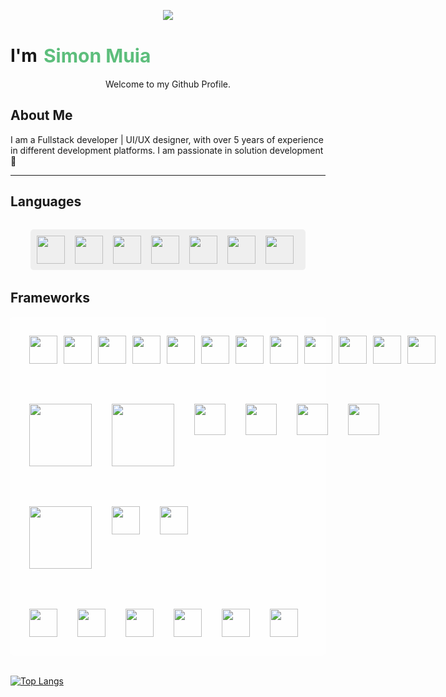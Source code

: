 <p align="center">
  <img src="https://capsule-render.vercel.app/api?text=Hey there 👋!&animation=fadeIn&type=waving&color=gradient&height=100"/>
</p>
<h1 align="center" style="display:flex;gap:10px;align-items:center">I'm <span style="color:#5DBE7C;font-size:30px;font-weight:bold;">Simon Muia</span></h1>

<p align="center">Welcome to my Github Profile.</p>

<h2>About Me</h2>

I am a Fullstack developer | UI/UX designer, with over 5 years of experience in different development platforms. I am passionate in solution development :100:
<div>

</div>
<hr/>

<h2>Languages</h2>

<div align="left" style="display:flex; gap:1rem;margin:2rem; background-color:#efefef; padding:10px; border-radius:5px;">

 <img src="https://cdn.jsdelivr.net/gh/devicons/devicon/icons/javascript/javascript-original.svg" width="45" />
<img src="https://cdn.jsdelivr.net/gh/devicons/devicon/icons/python/python-original-wordmark.svg" width="45" />
<img src="https://cdn.jsdelivr.net/gh/devicons/devicon/icons/php/php-original.svg" width="45"/>
<img src="https://cdn.jsdelivr.net/gh/devicons/devicon/icons/cplusplus/cplusplus-original.svg" width="45" />
<img src="https://cdn.jsdelivr.net/gh/devicons/devicon/icons/c/c-original.svg" width="45" />
<img src="https://cdn.jsdelivr.net/gh/devicons/devicon/icons/html5/html5-original.svg" width="45" />
<img src="https://cdn.jsdelivr.net/gh/devicons/devicon/icons/css3/css3-original.svg" width="45" />
</div>

<h2>Frameworks</h2>

<div align="left" style="display:grid; gap:4rem; margin-bottom:2rem;background-color:#fefefe; padding:30px; border-radius:5px;">
<div style="grid-row: 1; width:100%;display:flex;justify-content:space-between;gap:10px">
 <img src="https://cdn.jsdelivr.net/gh/devicons/devicon/icons/react/react-original-wordmark.svg" width="45"/>
 <img src="https://cdn.jsdelivr.net/gh/devicons/devicon/icons/flutter/flutter-original.svg" width="45" />
<img src="https://cdn.jsdelivr.net/gh/devicons/devicon/icons/flask/flask-original-wordmark.svg" width="45" />  
<img src="https://cdn.jsdelivr.net/gh/devicons/devicon/icons/angularjs/angularjs-original.svg" width="45" />
<img src="https://cdn.jsdelivr.net/gh/devicons/devicon/icons/nextjs/nextjs-original.svg" width="45" />
<img src="https://cdn.jsdelivr.net/gh/devicons/devicon/icons/express/express-original.svg" width="45" />
<img src="https://cdn.jsdelivr.net/gh/devicons/devicon/icons/codeigniter/codeigniter-plain-wordmark.svg" width="45" />
<img src="https://cdn.jsdelivr.net/gh/devicons/devicon/icons/laravel/laravel-plain-wordmark.svg" width="45" />
<img src="https://cdn.jsdelivr.net/gh/devicons/devicon/icons/django/django-plain-wordmark.svg" width="45" />
<img src="https://cdn.jsdelivr.net/gh/devicons/devicon/icons/laravel/laravel-plain-wordmark.svg" width="45" />
<img src="https://cdn.jsdelivr.net/gh/devicons/devicon/icons/wordpress/wordpress-original.svg" width="45" />
<img src="https://cdn.jsdelivr.net/gh/devicons/devicon/icons/webflow/webflow-original.svg" width="45" />

</div>
<div style="grid-row: 2; width:100%;display:flex;justify-content:flex-start;gap:2rem">
  <img src="https://cdn.jsdelivr.net/gh/devicons/devicon/icons/amazonwebservices/amazonwebservices-original-wordmark.svg" width="100" />
  <img src="https://cdn.jsdelivr.net/gh/devicons/devicon/icons/googlecloud/googlecloud-original-wordmark.svg" width="100" />
  <img src="https://cdn.jsdelivr.net/gh/devicons/devicon/icons/postgresql/postgresql-original-wordmark.svg" width="50" />
   <img src="https://cdn.jsdelivr.net/gh/devicons/devicon/icons/mongodb/mongodb-original-wordmark.svg" width="50" />
<img src="https://cdn.jsdelivr.net/gh/devicons/devicon/icons/mysql/mysql-original-wordmark.svg" width="50" />
<img src="https://cdn.jsdelivr.net/gh/devicons/devicon/icons/firebase/firebase-plain-wordmark.svg" width="50" />

</div>
<div style="grid-row: 3; width:100%;display:flex;justify-content:flex-start;gap:2rem">
<img src="https://cdn.jsdelivr.net/gh/devicons/devicon/icons/tailwindcss/tailwindcss-original-wordmark.svg" width="100" />
<img src="https://cdn.jsdelivr.net/gh/devicons/devicon/icons/bootstrap/bootstrap-original-wordmark.svg" width="45" />
<img src="https://cdn.jsdelivr.net/gh/devicons/devicon/icons/materialui/materialui-original.svg" width="45" />
</div>

<div style="grid-row: 4; width:100%;display:flex;justify-content:flex-start;gap:2rem">
<img src="https://cdn.jsdelivr.net/gh/devicons/devicon/icons/figma/figma-original.svg" width="45" />
<img src="https://cdn2.iconfinder.com/data/icons/file-8/128/file_2-512.png" width="45" />
<img src="https://cdn4.iconfinder.com/data/icons/logos-and-brands/512/3_Xd_Adobe_logo_logos-512.png" width="45" />
<img src="https://cdn4.iconfinder.com/data/icons/logos-and-brands/512/23_Photoshop_Adobe_logo_logos-512.png" width="45" />
<img src="https://cdn4.iconfinder.com/data/icons/logos-and-brands/512/8_Premier_Pro_Adobe_logo_logos-512.png" width="45" />
<img src="https://cdn.jsdelivr.net/gh/devicons/devicon/icons/canva/canva-original.svg" width="45" />
</div>
</div>

[![Top Langs](https://github-readme-stats.vercel.app/api/top-langs/?username=simonmuia&hide_progress=true)](https://github.com/simonmuia/github-readme-stats)

<!--START_SECTION:waka-->
<!--END_SECTION:waka-->
